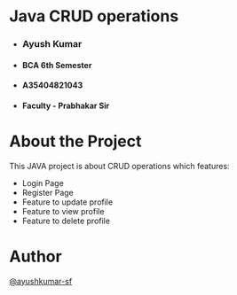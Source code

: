 # Java CRUD operations

- ### Ayush Kumar
- #### BCA 6th Semester
- #### A35404821043
- #### Faculty - Prabhakar Sir

# About the Project

This JAVA project is about CRUD operations which features:

- Login Page
- Register Page
- Feature to update profile 
- Feature to view profile
- Feature to delete profile


# Author
[@ayushkumar-sf](https://github.com/ayushkumar-sf)
